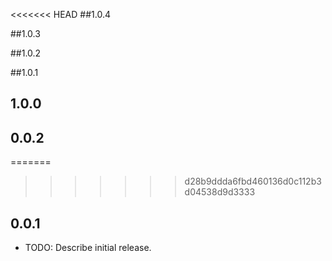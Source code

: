 <<<<<<< HEAD
##1.0.4


##1.0.3


##1.0.2


##1.0.1


## 1.0.0


## 0.0.2


=======
>>>>>>> d28b9ddda6fbd460136d0c112b3d04538d9d3333
## 0.0.1

* TODO: Describe initial release.
